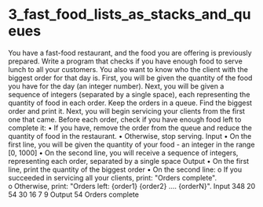 # 3_fast_food_lists_as_stacks_and_queues
You have a fast-food restaurant, and the food you are offering is previously prepared.
Write a program that checks if you have enough food to serve lunch to all your customers. You also want to know who the client with the biggest order for that day is. 
First, you will be given the quantity of the food you have for the day (an integer number). Next, you will be given a sequence of integers (separated by a single space), each representing the quantity of food in each order. Keep the orders in a queue.
Find the biggest order and print it. Next, you will begin servicing your clients from the first one that came. Before each order, check if you have enough food left to complete it:
•	If you have, remove the order from the queue and reduce the quantity of food in the restaurant. 
•	Otherwise, stop serving.
Input
•	On the first line, you will be given the quantity of your food - an integer in the range [0, 1000]
•	On the second line, you will receive a sequence of integers, representing each order, separated by a single space
Output
•	On the first line, print the quantity of the biggest order
•	On the second line:
o	If you succeeded in servicing all your clients, print: "Orders complete".  
o	Otherwise, print: "Orders left: {order1} {order2} .... {orderN}".
Input
348
20 54 30 16 7 9
Output
54
Orders complete
